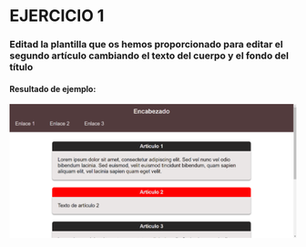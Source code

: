 # EJERCICIO 1

### Editad la plantilla que os hemos proporcionado para editar el segundo artículo cambiando el texto del cuerpo y el fondo del título

#### Resultado de ejemplo:

![Resultado](./Resultados/resultado_ej1.png)